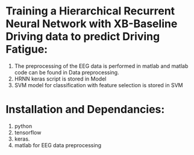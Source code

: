 # Training a Hierarchical Recurrent Neural Network with XB-Baseline Driving data to predict Driving Fatigue:

1. The preprocessing of the EEG data is performed in matlab and matlab code can be found in Data preprocessing. 
2. HRNN keras script is stored in Model 
3. SVM model for classification with feature selection is stored in SVM 

# Installation and Dependancies:

1. python
2. tensorflow
3. keras. 
4. matlab for EEG data preprocessing 

